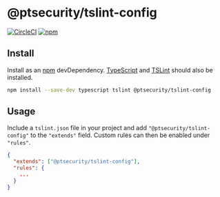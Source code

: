 # @ptsecurity/tslint-config

[![CircleCI](https://circleci.com/gh/positive-js/tslint-config/tree/master.svg?style=shield)](https://circleci.com/gh/positive-js/tslint-config/tree/master)
[![npm](https://img.shields.io/npm/v/@ptsecurity/tslint-config.svg)](https://www.npmjs.com/package/@ptsecurity/tslint-config)

## Install

Install as an [npm][npm] devDependency. [TypeScript][typescript] and [TSLint][tslint]
should also be installed.

```sh
npm install --save-dev typescript tslint @ptsecurity/tslint-config
```

## Usage

Include a `tslint.json` file in your project and add `"@ptsecurity/tslint-config"` to
the `"extends"` field. Custom rules can then be enabled under `"rules"`.

```json
{
  "extends": ["@ptsecurity/tslint-config"],
  "rules": {
    ...
  }
}
```

[npm]: https://www.npmjs.com/package/@ptsecurity/tslint-config
[typescript]: https://www.typescriptlang.org/
[tslint]: https://palantir.github.io/tslint/
[license]: LICENSE
